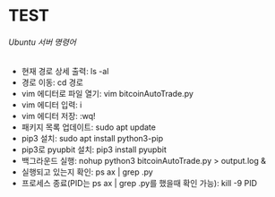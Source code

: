 # TEST

###### Ubuntu 서버 명령어
* 현재 경로 상세 출력: ls -al
* 경로 이동: cd 경로
* vim 에디터로 파일 열기: vim bitcoinAutoTrade.py
* vim 에디터 입력: i
* vim 에디터 저장: :wq!
* 패키지 목록 업데이트: sudo apt update
* pip3 설치: sudo apt install python3-pip
* pip3로 pyupbit 설치: pip3 install pyupbit
* 백그라운드 실행: nohup python3 bitcoinAutoTrade.py > output.log &
* 실행되고 있는지 확인: ps ax | grep .py
* 프로세스 종료(PID는 ps ax | grep .py를 했을때 확인 가능): kill -9 PID
